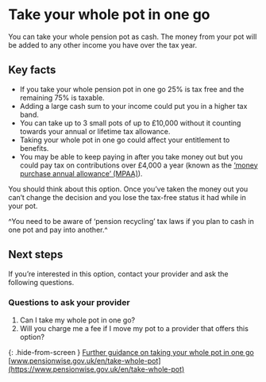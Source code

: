 # Take your whole pot in one go

You can take your whole pension pot as cash. The money from your pot will be added to any other income you have over the tax year.

## Key facts

* If you take your whole pension pot in one go 25% is tax free and the remaining 75% is taxable.
* Adding a large cash sum to your income could put you in a higher tax band.
* You can take up to 3 small pots of up to £10,000 without it counting towards your annual or lifetime tax allowance.
* Taking your whole pot in one go could affect your entitlement to benefits.
* You may be able to keep paying in after you take money out but you could pay tax on contributions over £4,000 a year (known as the [‘money purchase annual allowance’ (MPAA)](https://www.gov.uk/tax-on-your-private-pension/annual-allowance#lower-allowance-if-you-take-money-from-a-pension-pot)).

You should think about this option. Once you’ve taken the money out you can’t change the decision and you lose the tax-free status it had while in your pot.  

^You need to be aware of ‘pension recycling’ tax laws if you plan to cash in one pot and pay into another.^

## Next steps

If you’re interested in this option, contact your provider and ask the following questions.

###  Questions to ask your provider

1. Can I take my whole pot in one go?
2. Will you charge me a fee if I move my pot to a provider that offers this option?

{: .hide-from-screen }
[Further guidance on taking your whole pot in one go](https://www.pensionwise.gov.uk/en/take-whole-pot)<br>
[www.pensionwise.gov.uk/en/take-whole-pot](https://www.pensionwise.gov.uk/en/take-whole-pot)
